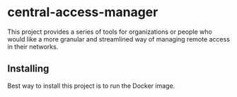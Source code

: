 # central-access-manager

This project provides a series of tools for organizations or people who would like a more granular and streamlined way of managing remote access in their networks.

## Installing

Best way to install this project is to run the Docker image.
